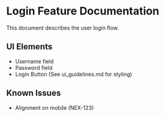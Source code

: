 # Login Feature Documentation

This document describes the user login flow.
## UI Elements
- Username field
- Password field
- Login Button (See ui_guidelines.md for styling)
## Known Issues
- Alignment on mobile (NEX-123)
